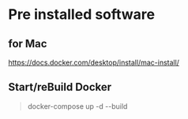 # Pre installed software
## for Mac 
https://docs.docker.com/desktop/install/mac-install/

## Start/reBuild Docker

> docker-compose up -d --build
